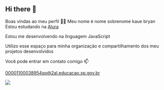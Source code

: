 ## Hi there 👋

Boas vindas ao meu perfil 💙💙
Meu nome é nome sobrenome
kaue bryan 
Estou estudando na [Alura](www.alura.com.br)

Estou me desenvolvendo na linguagem JavaScript

Utilizo esse espaço para minha organização e compartilhamento dos meu projetos desenvolvidos

Você pode entrar em contato comigo 📫

00001100038954sp@2al.educacao.sp.gov.br

![](https://media1.tenor.com/m/MojW2yr1vFoAAAAC/money-money-money.gif)
<!--
**kauepipizudo/kauepipizudo** is a ✨ _special_ ✨ repository because its `README.md` (this file) appears on your GitHub profile.

Here are some ideas to get you started:

- 🔭 I’m currently working on ...
- 🌱 I’m currently learning ...
- 👯 I’m looking to collaborate on ...
- 🤔 I’m looking for help with ...
- 💬 Ask me about ...
- 📫 How to reach me: ...
- 😄 Pronouns: ...
- ⚡ Fun fact: ...
-->
